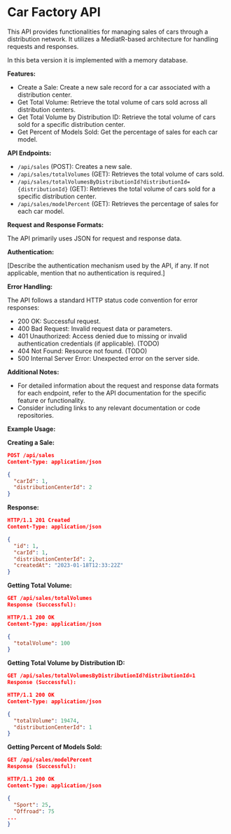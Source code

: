 # Car Factory API

This API provides functionalities for managing sales of cars through a distribution network. It utilizes a MediatR-based architecture for handling requests and responses.

In this beta version it is implemented with a memory database.

**Features:**

* Create a Sale: Create a new sale record for a car associated with a distribution center.
* Get Total Volume: Retrieve the total volume of cars sold across all distribution centers.
* Get Total Volume by Distribution ID: Retrieve the total volume of cars sold for a specific distribution center.
* Get Percent of Models Sold: Get the percentage of sales for each car model.

**API Endpoints:**

* `/api/sales` (POST): Creates a new sale.
* `/api/sales/totalVolumes` (GET): Retrieves the total volume of cars sold.
* `/api/sales/totalVolumesByDistributionId?distributionId={distributionId}` (GET): Retrieves the total volume of cars sold for a specific distribution center.
* `/api/sales/modelPercent` (GET): Retrieves the percentage of sales for each car model.

**Request and Response Formats:**

The API primarily uses JSON for request and response data. 

**Authentication:**

[Describe the authentication mechanism used by the API, if any. If not applicable, mention that no authentication is required.]

**Error Handling:**

The API follows a standard HTTP status code convention for error responses:

* 200 OK: Successful request.
* 400 Bad Request: Invalid request data or parameters.
* 401 Unauthorized: Access denied due to missing or invalid authentication credentials (if applicable). (TODO)
* 404 Not Found: Resource not found. (TODO)
* 500 Internal Server Error: Unexpected error on the server side.

**Additional Notes:**

* For detailed information about the request and response data formats for each endpoint, refer to the API documentation for the specific feature or functionality.
* Consider including links to any relevant documentation or code repositories.

**Example Usage:**

**Creating a Sale:**

```json
POST /api/sales
Content-Type: application/json

{
  "carId": 1,
  "distributionCenterId": 2
}
```
**Response:**

```json
HTTP/1.1 201 Created
Content-Type: application/json

{
  "id": 1,
  "carId": 1,
  "distributionCenterId": 2,
  "createdAt": "2023-01-18T12:33:22Z"
}
```
**Getting Total Volume:**
```json
GET /api/sales/totalVolumes
Response (Successful):
```

```json
HTTP/1.1 200 OK
Content-Type: application/json

{
  "totalVolume": 100
}
```

**Getting Total Volume by Distribution ID:**
```json
GET /api/sales/totalVolumesByDistributionId?distributionId=1
Response (Successful):
```
```json
HTTP/1.1 200 OK
Content-Type: application/json

{
  "totalVolume": 19474,
  "distributionCenterId": 1
}
```
**Getting Percent of Models Sold:**
```json
GET /api/sales/modelPercent
Response (Successful):
```
```json
HTTP/1.1 200 OK
Content-Type: application/json

{
  "Sport": 25,
  "Offroad": 75
...
}
```
